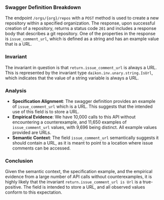 ### Swagger Definition Breakdown
The endpoint `/orgs/{org}/repos` with a `POST` method is used to create a new repository within a specified organization. The response, upon successful creation of a repository, returns a status code `201` and includes a response body that describes a git repository. One of the properties in the response is `issue_comment_url`, which is defined as a string and has an example value that is a URL.

### Invariant
The invariant in question is that `return.issue_comment_url` is always a URL. This is represented by the invariant type `daikon.inv.unary.string.IsUrl`, which indicates that the value of a string variable is always a URL.

### Analysis
- **Specification Alignment**: The swagger definition provides an example of `issue_comment_url` which is a URL. This suggests that the intended use of this field is to store a URL.
- **Empirical Evidence**: We have 10,000 calls to this API without encountering a counterexample, and 11,650 examples of `issue_comment_url` values, with 9,696 being distinct. All example values provided are URLs.
- **Semantic Context**: The field `issue_comment_url` semantically suggests it should contain a URL, as it is meant to point to a location where issue comments can be accessed.

### Conclusion
Given the semantic context, the specification example, and the empirical evidence from a large number of API calls without counterexamples, it is highly likely that the invariant `return.issue_comment_url is Url` is a true-positive. The field is intended to store a URL, and all observed values conform to this expectation.
